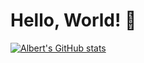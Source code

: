 # Hello, World! 👋


[![Albert's GitHub stats](https://github-readme-stats.vercel.app/api?username=albertli354)](https://github.com/anuraghazra/github-readme-stats)
